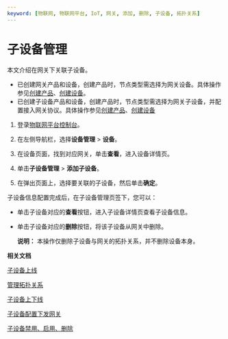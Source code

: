 ```yaml
---
keyword: [物联网, 物联网平台, IoT, 网关, 添加, 删除, 子设备, 拓扑关系]
---
```


# 子设备管理

本文介绍在网关下关联子设备。

-   已创建网关产品和设备，创建产品时，节点类型需选择为网关设备。具体操作参见[创建产品](/intl.zh-CN/设备接入/创建产品.md)、[创建设备](/intl.zh-CN/设备接入/创建设备/单个创建设备.md)。
-   已创建子设备产品和设备，创建产品时，节点类型需选择为网关子设备，并配置接入网关协议。具体操作参见[创建产品](/intl.zh-CN/设备接入/创建产品.md)、[创建设备](/intl.zh-CN/设备接入/创建设备/单个创建设备.md)

1.  登录[物联网平台控制台](https://iot.console.aliyun.com)。

2.  在左侧导航栏，选择**设备管理** \> **设备**。

3.  在设备页面，找到对应网关，单击**查看**，进入设备详情页。

4.  单击**子设备管理** \> **添加子设备**。

5.  在弹出页面上，选择要关联的子设备，然后单击**确定**。


子设备信息配置完成后，在子设备管理页签下，您可以：

-   单击子设备对应的**查看**按钮，进入子设备详情页查看子设备信息。
-   单击子设备对应的**删除**按钮，将该子设备从网关中删除。

    **说明：** 本操作仅删除子设备与网关的拓扑关系，并不删除设备本身。


**相关文档**  


[子设备上线](/intl.zh-CN/设备管理/网关与子设备/子设备上线.md)

[管理拓扑关系](/intl.zh-CN/设备管理/Alink协议/管理拓扑关系.md)

[子设备上下线](/intl.zh-CN/设备管理/Alink协议/子设备上下线.md)

[子设备配置下发网关](/intl.zh-CN/设备管理/Alink协议/子设备配置下发网关.md)

[子设备禁用、启用、删除](/intl.zh-CN/设备管理/Alink协议/子设备禁用、启用、删除.md)

